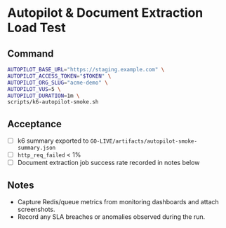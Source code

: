 # Autopilot & Document Extraction Load Test

## Command

```bash
AUTOPILOT_BASE_URL="https://staging.example.com" \
AUTOPILOT_ACCESS_TOKEN="$TOKEN" \
AUTOPILOT_ORG_SLUG="acme-demo" \
AUTOPILOT_VUS=5 \
AUTOPILOT_DURATION=1m \
scripts/k6-autopilot-smoke.sh
```

## Acceptance
- [ ] k6 summary exported to `GO-LIVE/artifacts/autopilot-smoke-summary.json`
- [ ] `http_req_failed` < 1%
- [ ] Document extraction job success rate recorded in notes below

## Notes
- Capture Redis/queue metrics from monitoring dashboards and attach screenshots.
- Record any SLA breaches or anomalies observed during the run.
